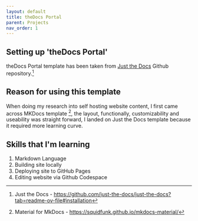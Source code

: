 ```yaml
---
layout: default
title: theDocs Portal
parent: Projects
nav_order: 1
---
```

## Setting up 'theDocs Portal'
theDocs Portal template has been taken from [Just the Docs](https://github.com/just-the-docs/just-the-docs?tab=readme-ov-file#installation/) Github repository.[^1]  

## Reason for using this template
When doing my research into self hosting website content, I first came across MKDocs template [^2], the layout, functionally, customizability and useability was straight forward, I landed on Just the Docs template because it required more learning curve. 

## Skills that I'm learning
1. Markdown Language
2. Building site locally
3. Deploying site to GitHub Pages
4. Editing website via Github Codespace
  


[^1]: Just the Docs - https://github.com/just-the-docs/just-the-docs?tab=readme-ov-file#installation  
[^2]: Material for MkDocs - https://squidfunk.github.io/mkdocs-material/
